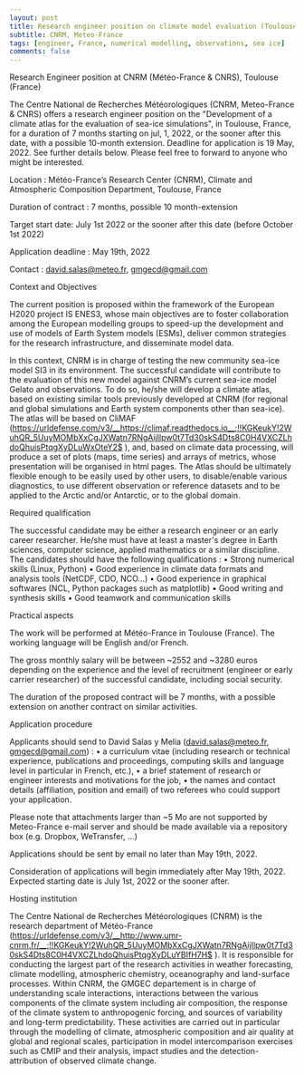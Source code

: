 ```yaml
---
layout: post
title: Research engineer position on climate model evaluation (Toulouse, France)
subtitle: CNRM, Meteo-France
tags: [engineer, France, numerical modelling, observations, sea ice]
comments: false
---
```

Research Engineer position at CNRM (Météo-France & CNRS), Toulouse (France)

The Centre National de Recherches Météorologiques (CNRM, Meteo-France
& CNRS) offers a research engineer position on the "Development of a
climate atlas for the evaluation of sea-ice simulations", in Toulouse,
France, for a duration of 7 months starting on jul, 1, 2022, or the
sooner after this date, with a possible 10-month extension. Deadline
for application is 19 May, 2022. See further details below. Please
feel free to forward to anyone who might be interested.


Location : Météo-France’s Research Center (CNRM), Climate and
Atmospheric Composition Department, Toulouse, France

Duration of contract : 7 months, possible 10 month-extension

Target start date: July 1st 2022 or the sooner after this date (before
October 1st 2022)

Application deadline : May 19th, 2022

Contact : david.salas@meteo.fr, gmgecd@gmail.com

Context and Objectives

The current position is proposed within the framework of the European
H2020 project IS ENES3, whose main objectives are to foster
collaboration among the European modelling groups to speed-up the
development and use of models of Earth System models (ESMs), deliver
common strategies for the research infrastructure, and disseminate
model data.

In this context, CNRM is in charge of testing the new community
sea-ice model SI3 in its environment. The successful candidate will
contribute to the evaluation of this new model against CNRM’s current
sea-ice model Gelato and observations. To do so, he/she will develop a
climate atlas, based on existing similar tools previously developed at
CNRM (for regional and global simulations and Earth system components
other than sea-ice). The atlas will be based on CliMAF
(https://urldefense.com/v3/__https://climaf.readthedocs.io__;!!KGKeukY!2WuhQR_5UuyMOMbXxCgJXWatn7RNgAijIlpw0t7Td30skS4Dts8C0H4VXCZLhdoQhuisPtqgXyDLuWxOteY2$ ), and, based on climate data
processing, will produce a set of plots (maps, time series) and arrays
of metrics, whose presentation will be organised in html pages. The
Atlas should be ultimately flexible enough to be easily used by other
users, to disable/enable various diagnostics, to use different
observation or reference datasets and to be applied to the Arctic
and/or Antarctic, or to the global domain.

Required qualification

The successful candidate may be either a research engineer or an early
career researcher. He/she must have at least a master's degree in
Earth sciences, computer science, applied mathematics or a similar
discipline. The candidates should have the following qualifications :
• Strong numerical skills (Linux, Python)
• Good experience in climate data formats and analysis tools (NetCDF,
CDO, NCO…) • Good experience in graphical softwares (NCL, Python
packages such as matplotlib) • Good writing and synthesis skills
• Good teamwork and communication skills

Practical aspects

The work will be performed at Météo-France in Toulouse (France). The
working language will be English and/or French.

The gross monthly salary will be between ~2552 and ~3280 euros
depending on the experience and the level of recruitment (engineer or
early carrier researcher) of the successful candidate, including
social security.

The duration of the proposed contract will be 7 months, with a
possible extension on another contract on similar activities.

Application procedure

Applicants should send to David Salas y Melia (david.salas@meteo.fr,
gmgecd@gmail.com) :
• a curriculum vitae (including research or technical experience,
publications and proceedings, computing skills and language level in
particular in French, etc.),
• a brief statement of research or engineer interests and motivations
for the job,
• the names and contact details (affiliation, position and email) of
two referees who could support your application.

Please note that attachments larger than ~5 Mo are not supported by
Meteo-France e-mail server and should be made available via a
repository box (e.g. Dropbox, WeTransfer, ...)

Applications should be sent by email no later than May 19th, 2022.

Consideration of applications will begin immediately after May 19th,
2022. Expected starting date is July 1st, 2022 or the sooner after.

Hosting institution

The Centre National de Recherches Météorologiques (CNRM) is the
research department of Météo-France (https://urldefense.com/v3/__http://www.umr-cnrm.fr/__;!!KGKeukY!2WuhQR_5UuyMOMbXxCgJXWatn7RNgAijIlpw0t7Td30skS4Dts8C0H4VXCZLhdoQhuisPtqgXyDLuYBIfH7H$ ). It is
responsible for conducting the largest part of the research activities
in weather forecasting, climate modelling, atmospheric chemistry,
oceanography and land-surface processes. Within CNRM, the GMGEC
departement is in charge of understanding scale interactions,
interactions between the various components of the climate system
including air composition, the response of the climate system to
anthropogenic forcing, and sources of variability and long-term
predictability. These activities are carried out in particular through
the modelling of climate, atmospheric composition and air quality at
global and regional scales, participation in model intercomparison
exercises such as CMIP and their analysis, impact studies and the
detection-attribution of observed climate change.
